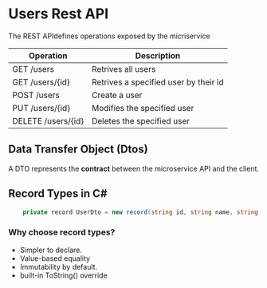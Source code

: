 # Users Rest API

The REST APIdefines operations exposed by the micriservice

| Operation | Description |
|--|--|
| GET /users | Retrives all users |
| GET /users/{id} | Retrives a specified user by their id |
| POST /users | Create a user |
| PUT /users/{id} | Modifies the specified user |
| DELETE /users/{id} | Deletes the specified user |

## Data Transfer Object (Dtos)

A DTO represents the **contract** between the microservice API and the client.

## Record Types in C\#

```c#
    private record UserDto = new record(string id, string name, string lastname);
```

### Why choose record types?

- Simpler to declare.
- Value-based equality
- Immutability by default.
- built-in ToString() override
